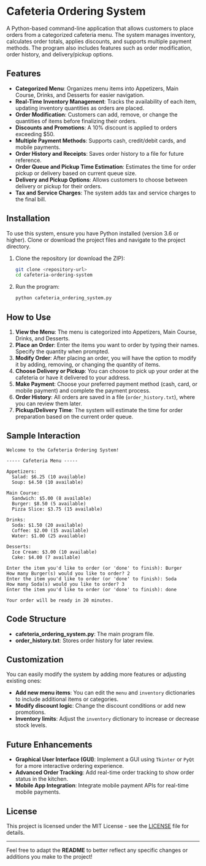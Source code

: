 
# Cafeteria Ordering System

A Python-based command-line application that allows customers to place orders from a categorized cafeteria menu. The system manages inventory, calculates order totals, applies discounts, and supports multiple payment methods. The program also includes features such as order modification, order history, and delivery/pickup options.

## Features

- **Categorized Menu**: Organizes menu items into Appetizers, Main Course, Drinks, and Desserts for easier navigation.
- **Real-Time Inventory Management**: Tracks the availability of each item, updating inventory quantities as orders are placed.
- **Order Modification**: Customers can add, remove, or change the quantities of items before finalizing their orders.
- **Discounts and Promotions**: A 10% discount is applied to orders exceeding $50.
- **Multiple Payment Methods**: Supports cash, credit/debit cards, and mobile payments.
- **Order History and Receipts**: Saves order history to a file for future reference.
- **Order Queue and Pickup Time Estimation**: Estimates the time for order pickup or delivery based on current queue size.
- **Delivery and Pickup Options**: Allows customers to choose between delivery or pickup for their orders.
- **Tax and Service Charges**: The system adds tax and service charges to the final bill.

## Installation

To use this system, ensure you have Python installed (version 3.6 or higher). Clone or download the project files and navigate to the project directory.

1. Clone the repository (or download the ZIP):
   ```bash
   git clone <repository-url>
   cd cafeteria-ordering-system
   ```

2. Run the program:
   ```bash
   python cafeteria_ordering_system.py
   ```

## How to Use

1. **View the Menu**: The menu is categorized into Appetizers, Main Course, Drinks, and Desserts.
2. **Place an Order**: Enter the items you want to order by typing their names. Specify the quantity when prompted.
3. **Modify Order**: After placing an order, you will have the option to modify it by adding, removing, or changing the quantity of items.
4. **Choose Delivery or Pickup**: You can choose to pick up your order at the cafeteria or have it delivered to your address.
5. **Make Payment**: Choose your preferred payment method (cash, card, or mobile payment) and complete the payment process.
6. **Order History**: All orders are saved in a file (`order_history.txt`), where you can review them later.
7. **Pickup/Delivery Time**: The system will estimate the time for order preparation based on the current order queue.

## Sample Interaction

```
Welcome to the Cafeteria Ordering System!

----- Cafeteria Menu -----

Appetizers:
  Salad: $6.25 (10 available)
  Soup: $4.50 (10 available)

Main Course:
  Sandwich: $5.00 (8 available)
  Burger: $8.50 (5 available)
  Pizza Slice: $3.75 (15 available)

Drinks:
  Soda: $1.50 (20 available)
  Coffee: $2.00 (15 available)
  Water: $1.00 (25 available)

Desserts:
  Ice Cream: $3.00 (10 available)
  Cake: $4.00 (7 available)

Enter the item you'd like to order (or 'done' to finish): Burger
How many Burger(s) would you like to order? 2
Enter the item you'd like to order (or 'done' to finish): Soda
How many Soda(s) would you like to order? 3
Enter the item you'd like to order (or 'done' to finish): done

Your order will be ready in 20 minutes.
```

## Code Structure

- **cafeteria_ordering_system.py**: The main program file.
- **order_history.txt**: Stores order history for later review.

## Customization

You can easily modify the system by adding more features or adjusting existing ones:

- **Add new menu items**: You can edit the `menu` and `inventory` dictionaries to include additional items or categories.
- **Modify discount logic**: Change the discount conditions or add new promotions.
- **Inventory limits**: Adjust the `inventory` dictionary to increase or decrease stock levels.

## Future Enhancements

- **Graphical User Interface (GUI)**: Implement a GUI using `Tkinter` or `PyQt` for a more interactive ordering experience.
- **Advanced Order Tracking**: Add real-time order tracking to show order status in the kitchen.
- **Mobile App Integration**: Integrate mobile payment APIs for real-time mobile payments.

## License

This project is licensed under the MIT License - see the [LICENSE](LICENSE) file for details.

---

Feel free to adapt the **README** to better reflect any specific changes or additions you make to the project!